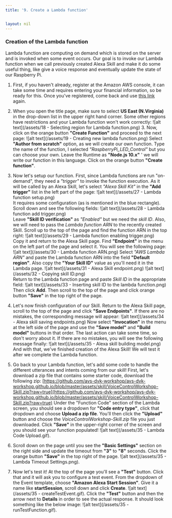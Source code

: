 ```yaml
---
title: '9. Create a Lambda function'


layout: nil
---
```


### Creation of the Lambda function

Lambda function are computing on demand which is stored on the server and is invoked when some event occurs. Our goal is to invoke our Lambda function when we call previously created Alexa Skill and make it do some useful thing, like give a voice response and eventually update the state of our Raspberry Pi.

1.	First, if you haven't already, register at the Amazon AWS console, it can take some time and requires entering your financial information, so be ready for this.  Once you've registered, come back and use [this link](https://console.aws.amazon.com/lambda) again. 

2.	When you open the title page, make sure to select **US East (N.Virginia)** in the drop-down list in the upper right hand corner. Some other regions have restrictions and your Lambda function won't work correctly:
![alt text](/assets/18 - Selecting region for Lambda function.png)  3.	Now, click on the orange button **"Create Function"** and proceed to the next page:
![alt text](/assets/19 - Creating new lambda function.png) 
Select **"Author from scratch"** option, as we will create our own function. Type the name of the function, I selected *"RaspberryPi_LED_Control"* but you can choose your own. Leave the Runtime as **"Node.js 10.x"** ' we will write our function in this language. Click on the orange button **"Create function"**.

3.	Now let's setup our function. First, since Lambda functions are run "on-demand", they need a *"trigger"* to invoke the function execution. As it will be called by an Alexa Skill, let's select *"Alexa Skill Kit"* in the **"Add trigger"** list in the left part of the page:
![alt text](/assets/27 - Lambda function setup.png)    
It requires some configuration (as is mentioned in the blue rectangle). Scroll down and see the following fields:
![alt text](/assets/28 - Lambda function add trigger.png)  
Leave **"Skill ID verification"** as *"Enabled"* but we need the *skill ID*. Also, we will need to pass the *Lambda function ARN* to the recently created Skill. Scroll up to the top of the page and find the function ARN in the top right:
![alt text](/assets/29 - Lambda function enabling trigger.png)   
Copy it and return to the Alexa Skill page. Find **"Endpoint"** in the menu on the left part of the page and select it. You will see the following page:
![alt text](/assets/30 - Lambda function ARN.png) 
Select *"AWS Lambda ARN"* and paste the Lambda function ARN into the field **"Default region"**. Also copy the **"Your Skill ID"** value as you'll need it in the Lambda page. 
![alt text](/assets/31 - Alexa Skill endpoint.png) 
![alt text](/assets/32 - Copying skill ID.png)    
Return to the Lambda function page and paste *Skill ID* in the appropriate field:
![alt text](/assets/33 - Inserting skill ID to the lambda function.png)   
Then click **Add**. Then scroll to the top of the page and click orange button **"Save"** in the top right of the page. 

4.	Let's now finish configuration of our Skill. Return to the Alexa Skill page, scroll to the top of the page and click **"Save Endpoints"**. If there are no mistakes, the corresponding message will appear:
![alt text](/assets/34 - Alexa skill saving endpoints.png) 
Now select **"Invocation"** in the menu at the left side of the page and use the **"Save model"** and **"Build model"** buttons in that order. The last action can take some time, so don't worry about it. If there are no mistakes, you will see the following message finally: 
![alt text](/assets/35 - Alexa skill building model.png) 
And with that, we've finished creation of the Alexa Skill! We will test it after we complete the Lambda function. 

5. Go back to your Lambda function, let's add some code to handle the different utterances and intents coming from our skill! 
First, let's download a zip file that contains some starter code, download the following zip: [https://github.com/avs-dvk-workshop/avs-dvk-workshop.github.io/blob/master/assets/skill/VoiceControlWorkshop-Skill.zip?raw=true](https://github.com/avs-dvk-workshop/avs-dvk-workshop.github.io/blob/master/assets/skill/VoiceControlWorkshop-Skill.zip?raw=true)
Under the "Function Code" section of the Lambda screen, you should see a dropdown for **"Code entry type"**, click that dropdown and choose **Upload a zip file**. You'll then click the **"Upload"** button and choose the *VoiceControlWorkshop-Skill.zip* file you just downloaded. Click **"Save"** in the upper-right corner of the screen and you should see your function populated!
![alt text](/assets/35 - Lambda Code Upload.gif).

6. Scroll down on the page until you see the **"Basic Settings"** section on the right side and update the timeout from **"3"** to **"8"** seconds. Click the orange button **"Save"** in the top right of the page.
![alt text](/assets/35 - Lambda Timeout Settings.png).

7. Now let's test it! 
At the top of the page you'll see a **"Test"** button. Click that and it will ask you to configure a test event. From the dropdown of the Event template, choose **"Amazon Alexa Start Session"**. Give it a name like **startSession**, scroll down and click **Create**.
![alt text](/assets/35 - createTestEvent.gif).
Click the **"Test"** button and then the arrow next to **Details** in order to see the actual response. It should look something like the below image:
![alt text](/assets/35 - runTestFunction.gif).
